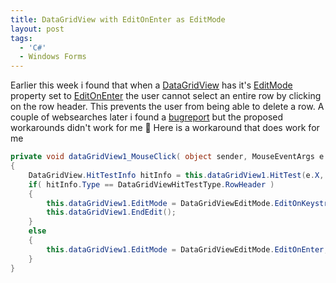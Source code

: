 ```yaml
---
title: DataGridView with EditOnEnter as EditMode
layout: post
tags:
  - 'C#'
  - Windows Forms
---
```

Earlier this week i found that when a [DataGridView](http://msdn2.microsoft.com/en-us/library/system.windows.forms.datagridview.aspx) has it's [EditMode](http://msdn2.microsoft.com/en-us/library/system.windows.forms.datagridview.editmode.aspx) property set to [EditOnEnter](http://msdn2.microsoft.com/en-us/library/system.windows.forms.datagridvieweditmode.aspx) the user cannot select an entire row by clicking on the row header. This prevents the user from being able to delete a row. A couple of websearches later i found a [bugreport](http://connect.microsoft.com/VisualStudio/feedback/ViewFeedback.aspx?FeedbackID=98504) but the proposed workarounds didn't work for me 🙁 Here is a workaround that does work for me

```csharp
private void dataGridView1_MouseClick( object sender, MouseEventArgs e ) 
{
	DataGridView.HitTestInfo hitInfo = this.dataGridView1.HitTest(e.X, e.Y);
	if( hitInfo.Type == DataGridViewHitTestType.RowHeader ) 
	{
		this.dataGridView1.EditMode = DataGridViewEditMode.EditOnKeystrokeOrF2;
		this.dataGridView1.EndEdit();
	}
	else
	{
		this.dataGridView1.EditMode = DataGridViewEditMode.EditOnEnter;
	}
}
```
